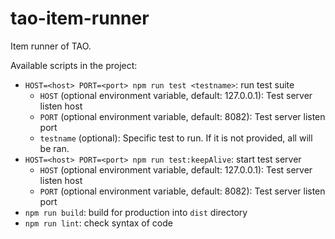 # tao-item-runner

Item runner of TAO.

Available scripts in the project:

-   `HOST=<host> PORT=<port> npm run test <testname>`: run test suite
    -   `HOST` (optional environment variable, default: 127.0.0.1): Test server listen host
    -   `PORT` (optional environment variable, default: 8082): Test server listen port
    -   `testname` (optional): Specific test to run. If it is not provided, all will be ran.
-   `HOST=<host> PORT=<port> npm run test:keepAlive`: start test server
    -   `HOST` (optional environment variable, default: 127.0.0.1): Test server listen host
    -   `PORT` (optional environment variable, default: 8082): Test server listen port
-   `npm run build`: build for production into `dist` directory
-   `npm run lint`: check syntax of code
